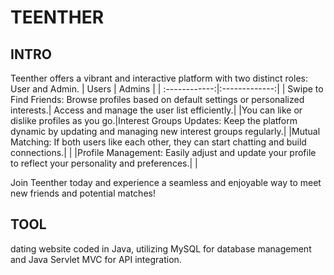 # TEENTHER


## INTRO
Teenther offers a vibrant and interactive platform with two distinct roles: User and Admin.
|      Users   |    Admins    |
| :------------:|:-------------:|
| Swipe to Find Friends: Browse profiles based on default settings or personalized interests.| Access and manage the user list efficiently.|
|You can like or dislike profiles as you go.|Interest Groups Updates: Keep the platform dynamic by updating and managing new interest groups regularly.|
|Mutual Matching: If both users like each other, they can start chatting and build connections.| |
|Profile Management: Easily adjust and update your profile to reflect your personality and preferences.| |



Join Teenther today and experience a seamless and enjoyable way to meet new friends and potential matches!


## TOOL
 dating website coded in Java, utilizing MySQL for database management and Java Servlet MVC for API integration.
